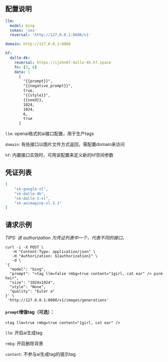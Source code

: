 ## 配置说明

```config.yaml
llm:
  model: bing
  token: 'xxx'
  reversal: 'http://127.0.0.1:8080/v1'

domain: http://127.0.0.1:8080

hf:
  dalle-4k:
    reversal: https://ijohn07-dalle-4k.hf.space
    fn: [3, 6]
    data: |
      [
        "{{prompt}}",
        "{{negative_prompt}}",
        true,
        "{{style}}",
        {{seed}},
        1024,
        1024,
        6,
        true
      ]
```

`llm`: openai格式的ai接口配置，用于生产tags

`domain`: 有些接口以图片文件方式返回，需配置domain来访问

`hf`: 内置接口实效时，可用该配置来定义新的hf空间参数

## 凭证列表

```json
[
    "sk-google-xl",
    "sk-dalle-4k",
    "sk-dalle-3-xl",
    "sk-animagine-xl-3.1"
]
```

## 请求示例

*TIPS: 该 authorization 为凭证列表中一个，代表不同的接口。*

```shell
curl -i -X POST \
   -H "Content-Type: application/json" \
   -H "Authorization: ${authorization}" \
   -d \
'{
  "model": "bing",
  "prompt": "<tag llm=false rmbg=true content="1girl, cat ear" /> pink hair",
  "size": "1024x1024",
  "style": "None",
  "quality": "Euler a"
}' \
 'http://127.0.0.1:8080/v1/images/generations'
```

#### `prompt`增强tag（可选）：

`<tag llm=true rmbg=true content="1girl, cat ear" />`

`llm`: 开启ai生成tag

`rmbg`: 开启删除背景

`content`: 不参与ai生成tag的提示tag
